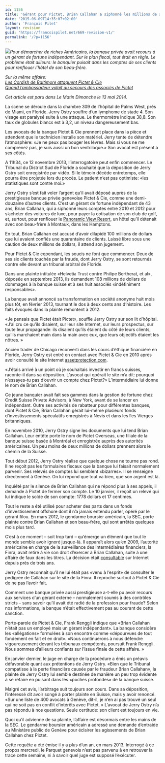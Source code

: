 ```yaml
---
id: 1156
title: 'Gérant pour Pictet, Brian Callahan a siphonné les millions de ses clients'
date: '2015-06-09T14:35:07+02:00'
author: 'François Pilet'
layout: revision
guid: 'https://francoispilet.net/669-revision-v1/'
permalink: '/?p=1156'
---
```


*![](https://i0.wp.com/www.francoispilet.net/wp-content/uploads/2014/04/callahan.jpg?resize=600%2C399)Pour démarcher de riches Américains, la banque privée avait recours à un gérant de fortune indépendant. Sur le plan fiscal, tout était en règle. Le problème était ailleurs: le banquier puisait dans les comptes de ses clients pour renflouer l’hôtel de son beau-frère.*

*Sur la même affaire:  
[Les Cordish de Baltimore attaquent Pictet &amp; Cie](http://www.francoispilet.net/les-cordish-attaquent-pictet/)  
[Quand l’ambassadeur volait au secours des associés de Pictet](http://www.francoispilet.net/quand-lambassadeur-volait-au-secours-des-associes-de-pictet/)*

*Cet article est paru dans Le Matin Dimanche le 13 mai 2014.*

La scène se déroule dans la chambre 309 de l’hôpital de Palms West, près de Miami, en Floride. Jerry Ostry souffre d’un lymphome de stade 4. Son visage est paralysé suite à une attaque. Le thermomètre indique 38,8. Son taux de globules blancs est à 3,2, un niveau dangereusement bas.

Les avocats de la banque Pictet &amp; Cie prennent place dans la pièce et attendent que le technicien installe son matériel. Jerry tente de détendre l’atmosphère: «Je ne peux pas bouger les lèvres. Mais si vous ne me comprenez pas, je suis aussi un bon ventriloque.» Son avocat est présent à ses côtés.

A 11h34, ce 12 novembre 2013, l’interrogatoire peut enfin commencer. Le Tribunal du District Sud de Floride a souhaité que la déposition de Jerry Ostry soit enregistrée par vidéo. Si le témoin décède entretemps, elle pourra être projetée lors du procès. Le patient n’est pas optimiste: «les statistiques sont contre moi.»

Jerry Ostry s’est fait voler l’argent qu’il avait déposé auprès de la prestigieuse banque privée genevoise Pictet &amp; Cie, comme une demi-douzaine d’autres clients. C’est un gérant de fortune indépendant de 43 ans, Brian Callahan, qui a siphonné leurs comptes entre 2010 et 2012 pour s’acheter des voitures de luxe, pour payer la cotisation de son club de golf, et, surtout, pour renflouer le [Panoramic View Resort](http://www.panoramicview.com/), un hôtel qu’il détenait avec son beau-frère à Montauk, dans les Hamptons.

En tout, Brian Callahan est accusé d’avoir dilapidé 100 millions de dollars que lui avaient confiés une quarantaine de clients. Laissé libre sous une caution de deux millions de dollars, il attend son jugement.

Pour Pictet &amp; Cie cependant, les soucis ne font que commencer. Deux de ses six clients touchés par la fraude, dont Jerry Ostry, se sont retournés contre elle devant un tribunal arbitral de Floride.

Dans une plainte intitulée «Helvetia Trust contre Philipe Bertherat, et al», déposée en septembre 2013, ils demandent 108 millions de dollars de dommages à la banque suisse et à ses huit associés «indéfiniment responsables».

La banque avait annoncé sa transformation en société anonyme huit mois plus tôt, en février 2013, tournant le dos à deux cents ans d’histoire. Les faits évoqués dans la plainte remontent à 2012.

«Je pensais que Pictet était Pictet», souffle Jerry Ostry sur son lit d’hôpital. «J’ai cru ce qu’ils disaient, sur leur site Internet, sur leurs prospectus, sur toute leur propagande: ils disaient qu’ils étaient du côté de leurs clients, qu’ils marchaient main dans la main avec eux, que leurs objectifs étaient les nôtres. »

Ancien trader de Chicago reconverti dans les cours d’éthique financière en Floride, Jerry Ostry est entré en contact avec Pictet &amp; Cie en 2010 après avoir consulté le site Internet [assetprotection.com](http://assetprotection.com/).

«J’étais arrivé à un point où je souhaitais investir en francs suisses, raconte-il dans sa déposition. L’avocat qui opérait le site m’a dit: pourquoi n’essayes-tu pas d’ouvrir un compte chez Pictet?» L’intermédiaire lui donne le nom de Brian Callahan.

Ce jeune banquier avait fait ses gammes dans la gestion de fortune chez Credit Suisse Private Advisors, à New York, avant de se lancer en indépendant. Outre ses activités de rabatteur pour différentes banques, dont Pictet &amp; Cie, Brian Callahan gérait lui-même plusieurs fonds d’investissements spéculatifs enregistrés à Nevis et dans les îles Vierges britanniques.

En novembre 2010, Jerry Ostry signe les documents que lui tend Brian Callahan. Leur entête porte le nom de Pictet Overseas, une filiale de la banque suisse basée à Montréal et enregistrée auprès des autorités américaines. Un peu moins de deux millions de dollars prennent alors le chemin de la Suisse.

Tout début 2012, Jerry Ostry réalise que quelque chose ne tourne pas rond. Il ne reçoit pas les formulaires fiscaux que la banque lui faisait normalement parvenir. Ses relevés de comptes lui semblent «bizarres». Il se renseigne directement à Genève. On lui répond que tout va bien, que son argent est là.

Inquiété par le silence de Brian Callahan qui ne répond plus à ses appels, il demande à Pictet de fermer son compte. Le 10 janvier, il reçoit un relevé qui lui indique le solde de son compte: 1778 dollars et 17 centimes.

Tout le reste a été utilisé pour acheter des parts dans un fonds d’investissement offshore dont il n’a jamais entendu parler, opéré par le gérant filou. En mars 2012, le gendarme boursier américain, la SEC, porte plainte contre Brian Callahan et son beau-frère, qui sont arrêtés quelques mois plus tard.

C’est à ce moment – soit trop tard – qu’émerge un élément que tout le monde semble avoir ignoré jusque-là. Il apparaît alors qu’en 2009, l’autorité américaine en charge de la surveillance des intermédiaires financiers, la Finra, avait retiré à vie son droit d’exercer à Brian Callahan, suite à une affaire de faux dans les titres. La décision était [consultable](http://brokercheck.finra.org/Individual/IndividualSummary.aspx?SearchGroup=Individual&FirmKey=-1&BrokerKey=2053532) sur Internet depuis près de trois ans.

Jerry Ostry reconnaît qu’il ne lui était pas «venu à l’esprit» de consulter le pedigree de Callahan sur le site de la Finra. Il reproche surtout à Pictet &amp; Cie de ne pas l’avoir fait.

Comment une banque privée aussi prestigieuse a-t-elle pu avoir recours aux services d’un gérant externe – normalement soumis à des contrôles stricts – sans savoir qu’il avait été radié de la profession pour fraude? Selon nos informations, la banque n’était effectivement pas au courant de cette sanction.

Porte-parole de Pictet &amp; Cie, Frank Renggli indique que «Brian Callahan n’était pas un employé mais un gérant indépendant». La banque considère les «allégations» formulées à son encontre comme «dépourvues de tout fondement en fait et en droit». «Nous continuerons à nous défendre vigoureusement devant les tribunaux compétents, poursuit Frank Renggli. Nous sommes d’ailleurs confiants sur l’issue finale de cette affaire. »

En janvier dernier, le juge en charge de la procédure a émis un préavis défavorable quant aux prétentions de Jerry Ostry. «Bien que le Tribunal compatisse à la perte financière causée par le fraudeur Brian Callahan», la plainte de Jerry Ostry lui semble destinée de manière un peu trop évidente à se refaire en puisant dans les «poches profondes» de la banque suisse.

Malgré cet avis, l’arbitrage suit toujours son cours. Dans sa déposition, l’intéressé dit avoir songé à porter plainte en Suisse, mais y avoir renoncé. «Sur une liste de 400 avocats à Genève, dit-il, je n’en ai pas trouvé un seul qui ne soit pas en conflit d’intérêts avec Pictet. » L’avocat de Jerry Ostry n’a pas répondu à nos questions. Seule certitude: son client est toujours en vie.

Quoi qu’il advienne de sa plainte, l’affaire est désormais entre les mains de la SEC. Le gendarme boursier américain a adressé une demande d’entraide au Ministère public de Genève pour éclairer les agissements de Brian Callahan chez Pictet.

Cette requête a été émise il y a plus d’un an, en mars 2013. Interrogé à ce propos mercredi, le Parquet genevois n’est pas parvenu à en retrouver la trace cette semaine, ni à savoir quel juge est supposé l’exécuter.